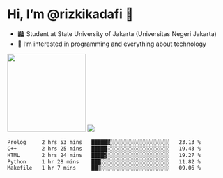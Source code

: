 # Hi, I’m @rizkikadafi 👋
- 🏙 Student at State University of Jakarta (Universitas Negeri Jakarta)
- 👀 I’m interested in programming and everything about technology
<img height="180em" src="https://github-readme-stats.vercel.app/api?username=rizkikadafi&show_icons=true&hide_border=true&&count_private=true&include_all_commits=true" />
<img src="https://github-readme-stats.vercel.app/api/top-langs/?username=rizkikadafi&show_icons=true&hide_border=true&&count_private=true&include_all_commits=true" />

<!--START_SECTION:waka-->

```txt
Prolog     2 hrs 53 mins   █████▓░░░░░░░░░░░░░░░░░░░   23.13 %
C++        2 hrs 25 mins   █████░░░░░░░░░░░░░░░░░░░░   19.43 %
HTML       2 hrs 24 mins   ████▓░░░░░░░░░░░░░░░░░░░░   19.27 %
Python     1 hr 28 mins    ███░░░░░░░░░░░░░░░░░░░░░░   11.82 %
Makefile   1 hr 7 mins     ██▒░░░░░░░░░░░░░░░░░░░░░░   09.06 %
```

<!--END_SECTION:waka-->

<!---
rizkikadafi/rizkikadafi is a ✨ special ✨ repository because its `README.md` (this file) appears on your GitHub profile.
You can click the Preview link to take a look at your changes.
--->
